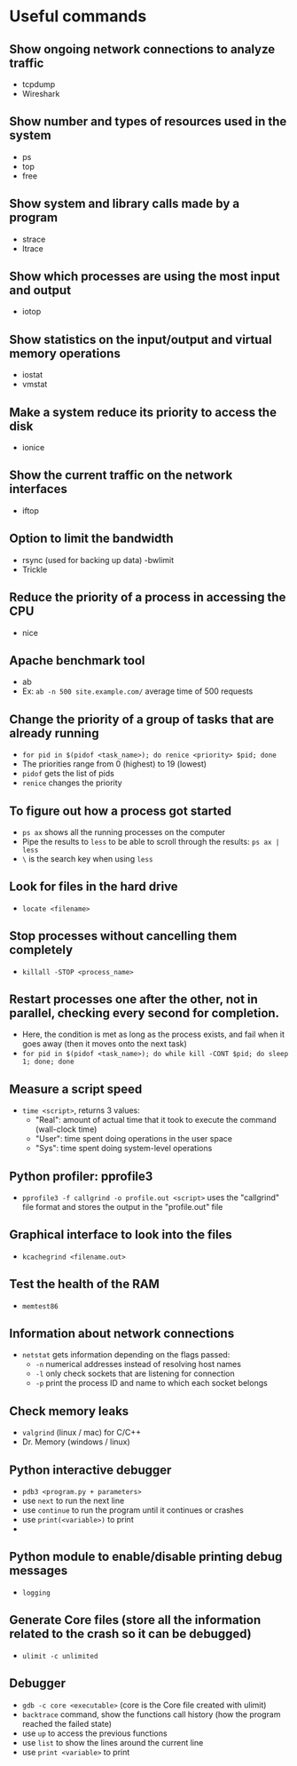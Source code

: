 # Useful commands

## Show ongoing network connections to analyze traffic
- tcpdump
- Wireshark

## Show number and types of resources used in the system
- ps
- top
- free

## Show system and library calls made by a program
- strace
- ltrace

## Show which processes are using the most input and output
- iotop

## Show statistics on the input/output and virtual memory operations
- iostat
- vmstat

## Make a system reduce its priority to access the disk
- ionice

## Show the current traffic on the network interfaces
- iftop

## Option to limit the bandwidth
- rsync (used for backing up data) -bwlimit
- Trickle

## Reduce the priority of a process in accessing the CPU
- nice

## Apache benchmark tool
- ab 
- Ex: `ab -n 500 site.example.com/` average time of 500 requests

## Change the priority of a group of tasks that are already running
- `for pid in $(pidof <task_name>); do renice <priority> $pid; done`
- The priorities range from 0 (highest) to 19 (lowest)
- `pidof` gets the list of pids
- `renice` changes the priority

## To figure out how a process got started
- `ps ax` shows all the running processes on the computer
- Pipe the results to `less` to be able to scroll through the results: `ps ax | less`
- `\` is the search key when using `less`

## Look for files in the hard drive
- `locate <filename>`

## Stop processes without cancelling them completely
- `killall -STOP <process_name>`

## Restart processes one after the other, not in parallel, checking every second for completion.
- Here, the condition is met as long as the process exists, and fail when it goes away (then it moves onto the next task)
- `for pid in $(pidof <task_name>); do while kill -CONT $pid; do sleep 1; done; done`

## Measure a script speed
- `time <script>`, returns 3 values:
  - "Real": amount of actual time that it took to execute the command (wall-clock time)
  - "User": time spent doing operations in the user space
  - "Sys": time spent doing system-level operations

## Python profiler: pprofile3
- `pprofile3 -f callgrind -o profile.out <script>` uses the "callgrind" file format and stores the output in the "profile.out" file

## Graphical interface to look into the files
- `kcachegrind <filename.out>`

## Test the health of the RAM
- `memtest86`

## Information about network connections
- `netstat` gets information depending on the flags passed:
  - `-n` numerical addresses instead of resolving host names
  - `-l` only check sockets that are listening for connection
  - `-p` print the process ID and name to which each socket belongs

## Check memory leaks
- `valgrind` (linux / mac) for C/C++
- Dr. Memory (windows / linux)

## Python interactive debugger
- `pdb3 <program.py + parameters>`
- use `next` to run the next line
- use `continue` to run the program until it continues or crashes
- use `print(<variable>)` to print
- 

## Python module to enable/disable printing debug messages
- `logging`

## Generate Core files (store all the information related to the crash so it can be debugged)
- `ulimit -c unlimited` 

## Debugger
- `gdb -c core <executable>` (core is the Core file created with ulimit)
- `backtrace` command, show the functions call history (how the program reached the failed state)
- use `up` to access the previous functions
- use `list` to show the lines around the current line
- use `print <variable>` to print


